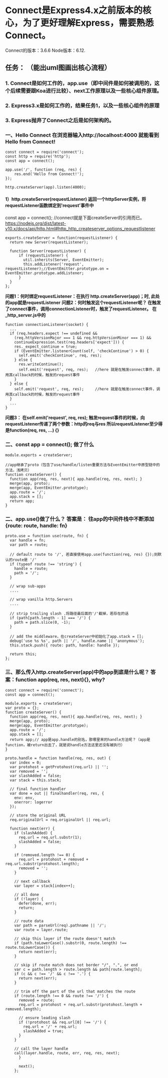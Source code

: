 
# Connect是Express4.x之前版本的核心，为了更好理解Express，需要熟悉Connect。
Connect的版本：3.6.6
Node版本：6.12.


## 任务： （能出uml图画出核心流程）
### 1. Connect是如何工作的，app.use（即中间件是如何被调用的，这个后续需要跟Koa进行比较）、next工作原理以及一些核心组件原理。
### 2. Express3.x是如何工作的，结果任务1，以及一些核心组件的原理
### 3. Express抛弃了Connect之后是如何架构的。



### 一、Hello Connect 在浏览器输入http://localhost:4000 就能看到Hello from Connect!

    const connect = require('connect');
    const http = require('http');
    const app = connect();

    app.use('/', function (req, res) {
        res.end('Hello from Connect!');
    });

    http.createServer(app).listen(4000);

#### 1）http.createServer(requestListener) 返回一个httpServer实例，将requestListener函数绑定到'request'事件中
const app = connect(); //connect就是下面createServer的引用而已。
https://nodejs.org/dist/latest-v10.x/docs/api/http.html#http_http_createserver_options_requestlistener
   
    exports.createServer = function(requestListener) {
      return new Server(requestListener);
      
      function Server(requestListener) {
          if (requestListener) {
            util.inherits(Server, EventEmitter);
            this.addListener('request', requestListener);//EventEmitter.prototype.on = EventEmitter.prototype.addListener;
          }
      }
    };
**问题1：何时绑定requestListener：在执行 http.createServer(app)；时, 此处的app就是requestListener**
**问题2：何时触发这个requestListener呢？ 在触发了connect事件，调用connectionListener时，触发了requestListener。**
**在_http_server.js中的**

    function connectionListener(socket) {
      ...
      if (req.headers.expect !== undefined &&
        (req.httpVersionMajor === 1 && req.httpVersionMinor === 1) &&
        continueExpression.test(req.headers['expect'])) {
        res._expect_continue = true;
        if (EventEmitter.listenerCount(self, 'checkContinue') > 0) {
          self.emit('checkContinue', req, res);
        } else {
          res.writeContinue();
          self.emit('request', req, res);   //here 就是在触发connect事件，调用其callback的时候，触发的request事件
        }
      } else {
        self.emit('request', req, res);     //here 就是在触发connect事件，调用其callback的时候，触发的request事件
      }
      ...
    }
    
**问题3： 在self.emit('request', req, res); 触发request事件的时候，向requestListener传递了两个参数：http的req与res
所以requestListener至少得是function(req, res, ...) {}**

### 二、const app = connect(); 做了什么
    module.exports = createServer;
    
    //app继承了proto（包含了use/handle/listen重要方法与EventEmitter中原型链中的方法，浅拷贝）
    function createServer() {
      function app(req, res, next){ app.handle(req, res, next); }
      merge(app, proto);
      merge(app, EventEmitter.prototype);
      app.route = '/';
      app.stack = [];
      return app;
    }

### 二、app.use()做了什么？ 答案是： 往app的中间件栈中不断添加{route: route, handle: fn}
    proto.use = function use(route, fn) {
      var handle = fn;
      var path = route;

      // default route to '/', 若直接使用app.use(function(req, res) {});则默认的route是 '/'
      if (typeof route !== 'string') { 
        handle = route;
        path = '/';
      }

      // wrap sub-apps
      ....

      // wrap vanilla http.Servers
      ....

      // strip trailing slash .将路径最后面的'/'截掉，若存在的话
      if (path[path.length - 1] === '/') {
        path = path.slice(0, -1);
      }

      // add the middleware，在createServer中初始化了app.stack = [];
      debug('use %s %s', path || '/', handle.name || 'anonymous');
      this.stack.push({ route: path, handle: handle }); 

      return this;
    };


### 三、那么传入http.createServer(app)中的app到底是什么呢？ 答案：function app(req, res, next){}, why?

    const connect = require('connect');
    const app = connect();
    
    module.exports = createServer;
    var proto = {};
    function createServer() {
      function app(req, res, next){ app.handle(req, res, next); }
      merge(app, proto); 
      merge(app, EventEmitter.prototype);
      app.route = '/';
      app.stack = [];
      return app;// app是app.handle的别名，那哪里来的handle方法呢？（app是function，被return出去了，就是说handle方法这里还没有被执行）
    }
    
    proto.handle = function handle(req, res, out) {
      var index = 0;
      var protohost = getProtohost(req.url) || '';
      var removed = '';
      var slashAdded = false;
      var stack = this.stack;

      // final function handler
      var done = out || finalhandler(req, res, {
        env: env,
        onerror: logerror
      });

      // store the original URL
      req.originalUrl = req.originalUrl || req.url;

      function next(err) {
        if (slashAdded) {
          req.url = req.url.substr(1);
          slashAdded = false;
        }

        if (removed.length !== 0) {
          req.url = protohost + removed + req.url.substr(protohost.length);
          removed = '';
        }

        // next callback
        var layer = stack[index++];

        // all done
        if (!layer) {
          defer(done, err);
          return;
        }

        // route data
        var path = parseUrl(req).pathname || '/';
        var route = layer.route;

        // skip this layer if the route doesn't match
        if (path.toLowerCase().substr(0, route.length) !== route.toLowerCase()) {
          return next(err);
        }

        // skip if route match does not border "/", ".", or end
        var c = path.length > route.length && path[route.length];
        if (c && c !== '/' && c !== '.') {
          return next(err);
        }

        // trim off the part of the url that matches the route
        if (route.length !== 0 && route !== '/') {
          removed = route;
          req.url = protohost + req.url.substr(protohost.length + removed.length);

          // ensure leading slash
          if (!protohost && req.url[0] !== '/') {
            req.url = '/' + req.url;
            slashAdded = true;
          }
        }

        // call the layer handle
        call(layer.handle, route, err, req, res, next);
          }

          next();
        };







